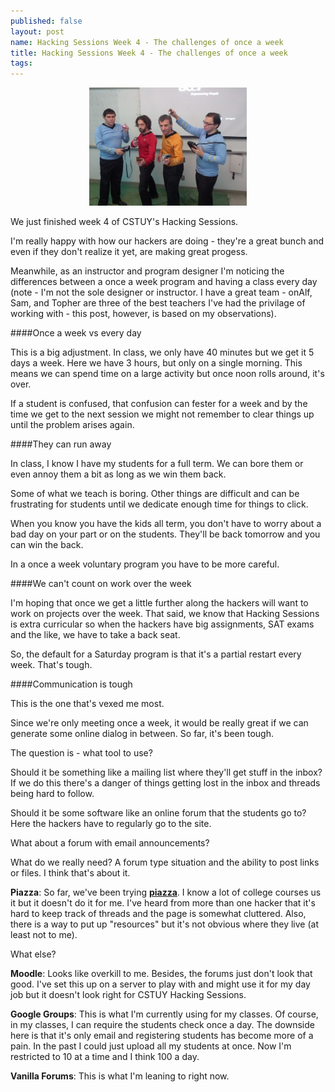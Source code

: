```yaml
---
published: false
layout: post
name: Hacking Sessions Week 4 - The challenges of once a week
title: Hacking Sessions Week 4 - The challenges of once a week
tags: 
---
```



<div align="center">
<a href="/img/2013-10-31-halloween/crew.jpg" rel="lightbox">
  <img width="50%" src="/img/2013-10-31-halloween/crew.jpg" class="" alt="" />
</a>
</div>

We just finished week 4 of CSTUY's Hacking Sessions. 

I'm really happy with how our hackers are doing - they're a great
bunch and even if they don't realize it yet, are making great progess.

Meanwhile, as an instructor and program designer I'm noticing the
differences between a once a week program and having a class every day
(note - I'm not the sole designer or instructor. I have a great team -
onAlf, Sam, and Topher are three of the best teachers I've had the
privilage of working with - this post, however, is based on my
observations).

####Once a week vs every day

This is a big adjustment. In class, we only have 40 minutes but we get
it 5 days a week. Here we have 3 hours, but only on a single
morning. This means we can spend time on a large activity but once
noon rolls around, it's over.

If a student is confused, that confusion can fester for a week and by
the time we get to the next session we might not remember to clear
things up until the problem arises again.

####They can run away

In class, I know I have my students for a full term. We can bore them
or even annoy them a bit as long as we win them back. 

Some of what we teach is boring. Other things are difficult and can be frustrating for students until we dedicate enough time for things to click. 

When you know you have the kids all term, you don't have to worry
about a bad day on your part or on the students. They'll be back
tomorrow and you can win the back. 

In a once a week voluntary program you have to be more careful.

####We can't count on work over the week

I'm hoping that once we get a little further along the hackers will
want to work on projects over the week. That said, we know that Hacking Sessions is extra curricular so when the hackers have big assignments, SAT exams and the like, we have to take a back seat. 

So, the default for a Saturday program is that it's a partial restart every week. That's tough.


####Communication is tough

This is the one that's vexed me most.

Since we're only meeting once a week, it would be really great if we
can generate some online dialog in between. So far, it's been tough.

The question is - what tool to use?

Should it be something like a mailing list where they'll get stuff in the inbox? If we do this there's a danger of things getting lost in the inbox and threads being hard to follow.

Should it be some software like an online forum that the students go to? Here the hackers have to regularly go to the site.

What about a forum with email announcements?

What do we really need? A forum type situation and the ability to post links or files. I think that's about it.

**Piazza**: So far, we've been trying **[piazza](http://www.piazza.com)**. I know a lot of college courses us it but it
doesn't do it for me. I've heard from more than one hacker that it's hard to
keep track of threads and the page is somewhat cluttered. Also, there
is a way to put up "resources" but it's not obvious where they live
(at least not to me).

What else?

**Moodle**: Looks like overkill to me. Besides, the forums just don't
  look that good. I've set this up on a server to play with and might
  use it for my day job but it doesn't look right for CSTUY Hacking
  Sessions.

**Google Groups**: This is what I'm currently using for my classes. Of
  course, in my classes, I can require the students check once a day. The downside here is that it's only email and registering students has become more of a pain. In the past I could just upload all my students at once. Now I'm restricted to 10 at a time and I think 100 a day.

**Vanilla Forums**: This is what I'm leaning to right now.